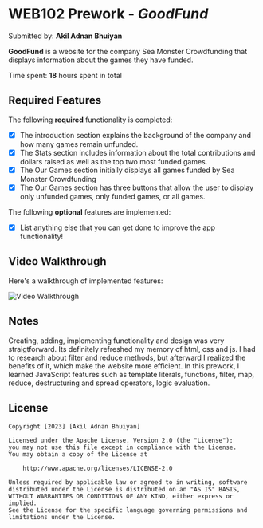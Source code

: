 # WEB102 Prework - *GoodFund*

Submitted by: **Akil Adnan Bhuiyan**

**GoodFund** is a website for the company Sea Monster Crowdfunding that displays information about the games they have funded.

Time spent: **18** hours spent in total

## Required Features

The following **required** functionality is completed:

* [x] The introduction section explains the background of the company and how many games remain unfunded.
* [x] The Stats section includes information about the total contributions and dollars raised as well as the top two most funded games.
* [x] The Our Games section initially displays all games funded by Sea Monster Crowdfunding
* [x] The Our Games section has three buttons that allow the user to display only unfunded games, only funded games, or all games.

The following **optional** features are implemented:

* [x] List anything else that you can get done to improve the app functionality!

## Video Walkthrough

Here's a walkthrough of implemented features:

<img src='assets/1.gif' title='Video Walkthrough' width='' alt='Video Walkthrough' />


## Notes

Creating, adding, implementing functionality and design was very straigtforward. Its definitely refreshed my memory of html, css and js. I had to research about filter and reduce methods, but afterward I realized the benefits of it, which make the website more efficient. In this prework, I learned JavaScript features such as template literals, functions, filter, map, reduce, destructuring and spread operators, logic evaluation. 

## License

    Copyright [2023] [Akil Adnan Bhuiyan]

    Licensed under the Apache License, Version 2.0 (the "License");
    you may not use this file except in compliance with the License.
    You may obtain a copy of the License at

        http://www.apache.org/licenses/LICENSE-2.0

    Unless required by applicable law or agreed to in writing, software
    distributed under the License is distributed on an "AS IS" BASIS,
    WITHOUT WARRANTIES OR CONDITIONS OF ANY KIND, either express or implied.
    See the License for the specific language governing permissions and
    limitations under the License.
